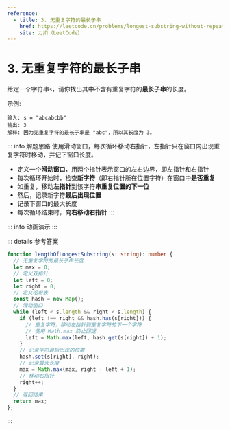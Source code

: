 ```yaml
---
reference:
  - title: 3. 无重复字符的最长子串
    href: https://leetcode.cn/problems/longest-substring-without-repeating-characters
    site: 力扣（LeetCode）
---
```


# 3. 无重复字符的最长子串

给定一个字符串`s`，请你找出其中不含有重复字符的**最长子串**的长度。

示例:

```
输入: s = "abcabcbb"
输出: 3 
解释: 因为无重复字符的最长子串是 "abc"，所以其长度为 3。
```

::: info 解题思路
使用滑动窗口，每次循环移动右指针，左指针只在窗口内出现重复字符时移动，并记下窗口长度。
- 定义一个**滑动窗口**，用两个指针表示窗口的左右边界，即左指针和右指针
- 每次循环开始时，检查**新字符**（即右指针所在位置字符）在窗口中**是否重复**
- 如重复，移动**左指针**到该字符**串重复位置的下一位**
- 然后，记录新字符**最后出现位置**
- 记录下窗口的最大长度
- 每次循环结束时，**向右移动右指针**
:::

<script setup>
import Demo from './demos/3.vue';
</script>

::: info 动画演示
<Demo />
:::

::: details 参考答案
```ts
function lengthOfLongestSubstring(s: string): number {
  // 无重复字符的最长子串长度
  let max = 0;
  // 定义双指针
  let left = 0;
  let right = 0;
  // 定义哈希表
  const hash = new Map();
  // 滑动窗口
  while (left < s.length && right < s.length) {
    if (left !== right && hash.has(s[right])) {
      // 重复字符，移动左指针到重复字符的下一个字符
      // 使用 Math.max 防止回退
      left = Math.max(left, hash.get(s[right]) + 1);
    }
    // 记录字符最后出现的位置
    hash.set(s[right], right);
    // 记录最大长度
    max = Math.max(max, right - left + 1);
    // 移动右指针
    right++;
  }
  // 返回结果
  return max;
};
```
:::
